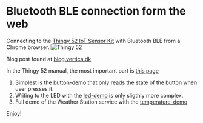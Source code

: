# Bluetooth BLE connection form the web
Connecting to the [Thingy 52 IoT Sensor Kit](https://www.nordicsemi.com/eng/Products/Nordic-Thingy-52) with Bluetooth BLE from a Chrome browser.
![Thingy 52](https://github.com/findorf/Thingy52-Bluetooth-from-web/raw/master/thingy-52-IoT-Sensor-kit.jpg)

Blog post found at [blog.vertica.dk](https://blog.vertica.dk/2017/11/28/connecting-to-a-bluetooth-device-from-the-web/) 

In the Thingy 52 manual, the most important part is [this page](https://nordicsemiconductor.github.io/Nordic-Thingy52-FW/documentation/firmware_architecture.html)

1. Simplest is the [button-demo](./button-demo/index.html) that only reads the state of the button when user presses it.
2. Writing to the LED with the [led-demo](./led-demo/index.html) is only sligthly more complex.
3. Full demo of the Weather Station service with the [temperature-demo](./temperature-demo/index.html)

Enjoy!
